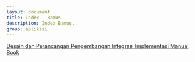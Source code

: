 ```yaml
---
layout: document
title: Index - Bamus
description: Index Bamus.
group: aplikasi
---
```


<div class="list-group">
  <a class="list-group-item list-group-item-action" href="{{ site.baseurl }}/document/aplikasi/bamus-meeting/desain-dan-perancangan/">
    Desain dan Perancangan
  </a>
  <a class="list-group-item list-group-item-action" href="{{ site.baseurl }}/document/aplikasi/bamus-meeting/pengembangan/">
    Pengembangan
  </a>
  <a class="list-group-item list-group-item-action" href="{{ site.baseurl }}/document/aplikasi/bamus-meeting/integrasi/">
    Integrasi
  </a>
  <a class="list-group-item list-group-item-action" href="{{ site.baseurl }}/document/aplikasi/bamus-meeting/implementasi/">
    Implementasi
  </a>
  <a class="list-group-item list-group-item-action" href="{{ site.baseurl }}/document/aplikasi/bamus-meeting/manual-book/">
    Manual Book
  </a>
</div>
